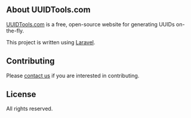 ## About UUIDTools.com

[UUIDTools.com](https://www.uuidtools.com) is a free, open-source website for generating UUIDs on-the-fly. 

This project is written using [Laravel](https://laravel.com/).

## Contributing

Please [contact us](https://www.uuidtools.com/contact) if you are interested in contributing. 

## License

All rights reserved.
